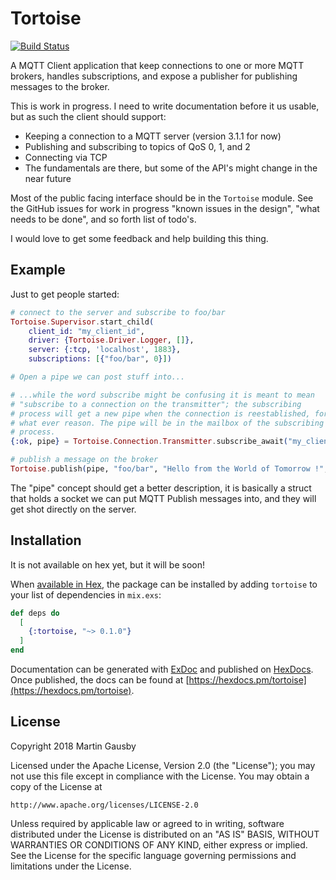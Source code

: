# Tortoise

[![Build Status](https://travis-ci.org/gausby/tortoise.svg)](https://travis-ci.org/gausby/tortoise)

A MQTT Client application that keep connections to one or more MQTT
brokers, handles subscriptions, and expose a publisher for publishing
messages to the broker.

This is work in progress. I need to write documentation before it us
usable, but as such the client should support:

  - Keeping a connection to a MQTT server (version 3.1.1 for now)
  - Publishing and subscribing to topics of QoS 0, 1, and 2
  - Connecting via TCP
  - The fundamentals are there, but some of the API's might change in
    the near future

Most of the public facing interface should be in the `Tortoise`
module. See the GitHub issues for work in progress "known issues in
the design", "what needs to be done", and so forth list of todo's.

I would love to get some feedback and help building this thing.


## Example

Just to get people started:

``` elixir
# connect to the server and subscribe to foo/bar
Tortoise.Supervisor.start_child(
    client_id: "my_client_id",
    driver: {Tortoise.Driver.Logger, []},
    server: {:tcp, 'localhost', 1883},
    subscriptions: [{"foo/bar", 0}])

# Open a pipe we can post stuff into...

# ...while the word subscribe might be confusing it is meant to mean
# "subscribe to a connection on the transmitter"; the subscribing
# process will get a new pipe when the connection is reestablished, for
# what ever reason. The pipe will be in the mailbox of the subscribing
# process.
{:ok, pipe} = Tortoise.Connection.Transmitter.subscribe_await("my_client_id");

# publish a message on the broker
Tortoise.publish(pipe, "foo/bar", "Hello from the World of Tomorrow !", qos: 0)
```

The "pipe" concept should get a better description, it is basically a
struct that holds a socket we can put MQTT Publish messages into, and
they will get shot directly on the server.


## Installation

It is not available on hex yet, but it will be soon!

When [available in Hex](https://hex.pm/docs/publish), the package can
be installed by adding `tortoise` to your list of dependencies in
`mix.exs`:

```elixir
def deps do
  [
    {:tortoise, "~> 0.1.0"}
  ]
end
```

Documentation can be generated with [ExDoc](https://github.com/elixir-lang/ex_doc)
and published on [HexDocs](https://hexdocs.pm). Once published, the docs can
be found at [https://hexdocs.pm/tortoise](https://hexdocs.pm/tortoise).

## License

Copyright 2018 Martin Gausby

Licensed under the Apache License, Version 2.0 (the "License");
you may not use this file except in compliance with the License.
You may obtain a copy of the License at

    http://www.apache.org/licenses/LICENSE-2.0

Unless required by applicable law or agreed to in writing, software
distributed under the License is distributed on an "AS IS" BASIS,
WITHOUT WARRANTIES OR CONDITIONS OF ANY KIND, either express or implied.
See the License for the specific language governing permissions and
limitations under the License.

